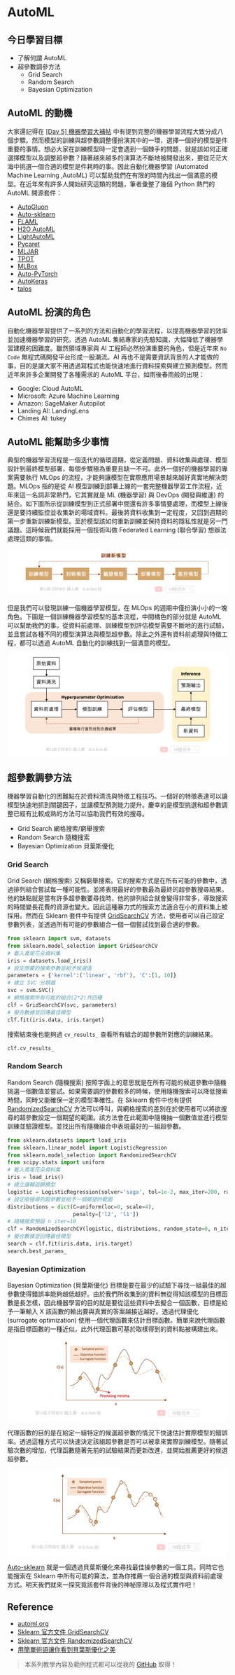 # AutoML

## 今日學習目標
- 了解何謂 AutoML
- 超參數調參方法
    - Grid Search
    - Random Search
    - Bayesian Optimization

## AutoML 的動機
大家還記得在 [[Day 5] 機器學習大補帖](https://ithelp.ithome.com.tw/articles/10265942) 中有提到完整的機器學習流程大致分成八個步驟。然而模型的訓練與超參數調整僅扮演其中的一環，選擇一個好的模型是件重要的事情。想必大家在訓練模型時一定會遇到一個棘手的問題，就是該如何正確選擇模型以及調整超參數？隨著越來越多的演算法不斷地被開發出來，要從茫茫大海中挑選一個合適的模型是件耗時的事。因此自動化機器學習 (Automated Machine Learning ,AutoML) 可以幫助我們在有限的時間內找出一個滿意的模型。在近年來有許多人開始研究這類的問題，筆者彙整了幾個 Python 熱門的 AutoML 開源套件：

- [AutoGluon](https://www.automl.org/automl/#:~:text=AutoML%20packages%20include%3A-,AutoGluon,-is%20a%20multi)
- [Auto-sklearn](https://automl.github.io/auto-sklearn/master/)
- [FLAML](https://github.com/microsoft/FLAML)
- [H2O AutoML](http://docs.h2o.ai/h2o/latest-stable/h2o-docs/automl.html)
- [LightAutoML](https://github.com/sberbank-ai-lab/LightAutoML)
- [Pycaret](https://pycaret.org/)
- [MLJAR](https://mljar.com/)
- [TPOT](https://github.com/EpistasisLab/tpot)
- [MLBox](https://github.com/AxeldeRomblay/MLBox)
- [Auto-PyTorch](https://github.com/automl/Auto-PyTorch)
- [AutoKeras](https://autokeras.com/)
- [talos](https://github.com/autonomio/talos)

## AutoML 扮演的角色
自動化機器學習提供了一系列的方法和自動化的學習流程，以提高機器學習的效率並加速機器學習的研究。透過 AutoML 集結專家的先驗知識，大幅降低了機器學習建模的困難度。雖然領域專家與 AI 工程師必然扮演重要的角色，但是近年來 `No Code` 無程式碼開發平台形成一股潮流。AI 再也不是需要資訊背景的人才能做的事，目的是讓大家不用透過寫程式也能快速地進行資料探索與建立預測模型。然而近年來許多企業開發了各種需求的 AutoML 平台，如雨後春雨般的出現：

- Google: Cloud AutoML
- Microsoft: Azure Machine Learning
- Amazon: SageMaker Autopilot
- Landing AI: LandingLens
- Chimes AI: tukey

## AutoML 能幫助多少事情
典型的機器學習流程是一個迭代的循環週期，從定義問題、資料收集與處理、模型設計到最終模型部署，每個步驟極為重要且缺一不可。此外一個好的機器學習的專案需要執行 MLOps 的流程，才能夠讓模型在實際應用場景越來越好真實地解決問題。MLOps 指的是從 AI 模型訓練到部署上線的一套完整機器學習工作流程，近年來這一名詞非常熱門，它其實就是 ML (機器學習) 與 DevOps (開發與維運) 的結合。如下圖所示從訓練模型到正式部署中間還有許多事情要處理，而模型上線後還是要持續監控並收集新的場域資料。最後將資料收集到一定程度，又回到週期的第一步重新訓練新模型。至於模型該如何重新訓練並保持資料的隱私性就是另一門議題。這時候我們就能採用一個技術叫做 Federated Learning (聯合學習) 想辦法處理這類的事情。

![](./image/img19-1.png)

但是我們可以發現訓練一個機器學習模型，在 MLOps 的週期中僅扮演小小的一塊角色。下圖是一個訓練機器學習模型的基本流程，中間橘色的部分就是 AutoML 可以幫助我們的事。從資料前處理、訓練模型到評估模型需要不斷地的進行試驗，並且嘗試各種不同的模型演算法與模型超參數。除此之外還有資料前處理與特徵工程，都可以透過 AutoML 自動化的訓練找到一個滿意的模型。

![](./image/img19-2.png)

## 超參數調參方法
機器學習自動化的困難點在於資料清洗與特徵工程技巧。一個好的特徵表達可以讓模型快速地抓到關鍵因子，並讓模型預測能力提升。慶幸的是模型挑選和超參數調整已經有比較成熟的方法可以協助我們有效的搜尋。

- Grid Search 網格搜索/窮舉搜索
- Random Search 隨機搜索
- Bayesian Optimization 貝葉斯優化

### Grid Search
Grid Search (網格搜索) 又稱窮舉搜索。它的搜索方式是在所有可能的參數中，透過排列組合嘗試每一種可能性。並將表現最好的參數最為最終的超參數搜尋結果。他的缺點就是當有許多超參數要尋找時，他的排列組合就會變得非常多，導致搜索的時間變長花費的資源也變大。因此這種暴力式的搜索方法適合在小的資料集上被採用。然而在 Sklearn 套件中有提供 [GridSearchCV](https://scikit-learn.org/stable/modules/generated/sklearn.model_selection.GridSearchCV.html) 方法，使用者可以自己設定參數列表，並透過所有可能的參數組合一個一個嘗試找到最合適的參數。


```py
from sklearn import svm, datasets
from sklearn.model_selection import GridSearchCV
# 載入鳶尾花朵資料集
iris = datasets.load_iris()
# 設定想要的搜索參數並給予候選值
parameters = {'kernel':('linear', 'rbf'), 'C':[1, 10]}
# 建立 SVC 分類器
svc = svm.SVC()
# 網格搜索所有可能的組合(2*2)共四種
clf = GridSearchCV(svc, parameters)
# 擬合數據並回傳最佳模型
clf.fit(iris.data, iris.target)
```

搜索結束後也能夠過 `cv_results_` 查看所有組合的超參數所對應的訓練結果。

```py
clf.cv_results_
```

### Random Search
Random Search (隨機搜索) 按照字面上的意思就是在所有可能的候選參數中隨機挑選一個數值並嘗試。如果需要調的參數較多的時候，使用隨機搜索可以降低搜索時間，同時又能確保一定的模型準確性。在 Sklearn 套件中也有提供 [RandomizedSearchCV](https://scikit-learn.org/stable/modules/generated/sklearn.model_selection.RandomizedSearchCV.html) 方法可以呼叫，與網格搜索的差別在於使用者可以將欲搜尋的超參數設定一個期望的範圍。該方法會在此範圍中隨機抽一個數值並進行模型訓練並驗證模型。並找出所有隨機組合中表現最好的一組超參數。

```py
from sklearn.datasets import load_iris
from sklearn.linear_model import LogisticRegression
from sklearn.model_selection import RandomizedSearchCV
from scipy.stats import uniform
# 載入鳶尾花朵資料集
iris = load_iris()
# 建立邏輯迴歸模型
logistic = LogisticRegression(solver='saga', tol=1e-2, max_iter=200, random_state=0)
# 設定欲搜尋的超參數並給予一個期望的範圍
distributions = dict(C=uniform(loc=0, scale=4),
                     penalty=['l2', 'l1'])
# 隨機搜索預設 n_iter=10
clf = RandomizedSearchCV(logistic, distributions, random_state=0, n_iter=10)
# 擬合數據並回傳最佳模型
search = clf.fit(iris.data, iris.target)
search.best_params_
```

### Bayesian Optimization
Bayesian Optimization (貝葉斯優化) 目標是要在最少的試驗下尋找一組最佳的超參數使得錯誤率能夠越低越好。由於我們所收集到的資料無從得知該模型的目標函數是長怎樣，因此機器學習的目的就是要從這些資料中去擬合一個函數，目標是給予一筆輸入 X 該函數的輸出要與真實的答案越接近越好。透過代理優化 (surrogate optimization) 使用一個代理函數來估計目標函數。簡單來說代理函數是指目標函數的一種近似，此外代理函數可基於取樣得到的資料點被構建出來。

![](./image/img19-3.png)

代理函數的目的是在給定一組特定的候選超參數的情況下快速估計實際模型的錯誤率。透過這種方式可以快速決定該組超參數是否可以被拿來實際訓練模型。隨著試驗次數的增加，代理函數隨著先前的試驗結果而更新改進，並開始推薦更好的候選超參數。

![](./image/img19-4.png)

[Auto-sklearn](https://automl.github.io/auto-sklearn/master/) 就是一個透過貝葉斯優化來尋找最佳操參數的一個工具。同時它也能搜索在 Sklearn 中所有可能的算法，並為你推薦一個合適的模型與資料前處理方式。明天我們就來一探究竟該套件背後的神秘原理以及程式實作吧！

## Reference
- [automl.org](https://www.automl.org/automl/)
- [Sklearn 官方文件 GridSearchCV](https://scikit-learn.org/stable/modules/generated/sklearn.model_selection.GridSearchCV.html)
- [Sklearn 官方文件 RandomizedSearchCV](https://scikit-learn.org/stable/modules/generated/sklearn.model_selection.RandomizedSearchCV.html)
- [用簡單術語讓你看到貝葉斯優化之美](https://www.gushiciku.cn/pl/p7cE/zh-tw)

> 本系列教學內容及範例程式都可以從我的 [GitHub](https://github.com/andy6804tw/2021-13th-ironman) 取得！
